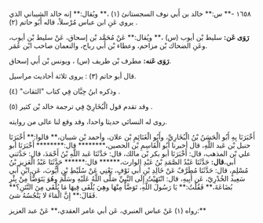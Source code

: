 ١٦٥٨ -** س:** خالد بن أَبي نوف السجستانئ (١) ،** ويُقال:** إنه خالد الشيباني الذي يروي عَنِ ابن عباس مُرْسلاً، قاله أَبُو حاتم (٢) .

**رَوَى عَن:** سليط بْن أيوب (س) ،** ويُقال:** عَنْ مُحَمَّد بْن إسحاق، عَنْ سليط بْن أيوب، وعَنِ الضحاك بْن مزاحم، وعطاء بْن أَبي رباح، والنعمان صاحب ابْن عُمَر.

**رَوَى عَنه:** مطرف بْن طريف (س) ، ويونس بْن أَبي إسحاق.

قال أبو حاتم (٣) : يروى ثلاثة أحاديث مراسيل.

وذكره ابنُ حِبَّان فِي كتاب "الثقات" (٤) .

وقد تقدم قول الْبُخَارِيّ فِي ترجمة خالد بْن كثير (٥) .

روى له النسائي حديثا واحدا، وقد وقع لنا عالى من روايته.

أَخْبَرَنَا بِهِ أَبُو الْحَسَنُ بْنُ الْبُخَارِيِّ، وأَبُو الْغَنَائِمِ بْن علان، وأحمد بْن شيبان،** قالوا:** أَخْبَرَنَا حنبل بْن عَبد اللَّهِ، قال أخبرنا أَبُو الْقَاسِمِ بْن الحصين،******** قال:******** أَخْبَرَنَا أبو علي بْن المذهب، قال: أَخْبَرَنَا أبو بكر بْن مالك، قال: حَدَّثَنَا عَبد اللَّهِ بْنُ أَحْمَدَ، قال: حَدَّثني أبي،**قال:** حَدَّثَنَا عَبْدُ الصَّمَدِ بْنُ عَبْدِ الوارث،****** قال:****** حَدَّثَنَا عَبْدُ الْعَزِيزِ بْنُ مُسْلِمٍ، قال: حَدَّثَنَا مُطَرَّفٌ عَنْ خَالِدِ بْنِ أَبي نَوْفٍ، يَعْنِي عَنْ سُلَيْطِ بْنِ أَيُّوبَ، عَنِ ابْنِ أَبي سَعِيد الخُدْرِيّ، عَن أَبِيهِ، قال: انْتَهَيْتُ إِلَى النَّبِيِّ صَلَّى اللَّهُ عَلَيْهِ وسَلَّمَ وهُوَ يَتَوَضَّأُ مِنْ بِئْرِ بُضَاعَةَ،** فَقُلْتُ:** يَا رَسُولَ اللَّهِ، تَوَضَّأُ مِنْهَا وهِيَ يُلْقَى فِيهَا مَا يُلْقَى مِنَ النَّتَنِ؟** فَقَالَ:** إِنَّ الْمَاءَ لا يَنْجُسُهُ شئ.

رواه (١) عَنْ عباس العنبري، عَن أبي عامر العقدي،** عَنْ عبد العزيز:**
